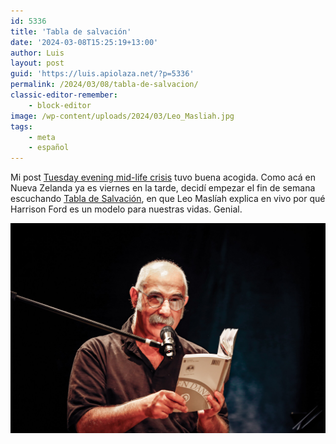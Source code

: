 ```yaml
---
id: 5336
title: 'Tabla de salvación'
date: '2024-03-08T15:25:19+13:00'
author: Luis
layout: post
guid: 'https://luis.apiolaza.net/?p=5336'
permalink: /2024/03/08/tabla-de-salvacion/
classic-editor-remember:
    - block-editor
image: /wp-content/uploads/2024/03/Leo_Masliah.jpg
tags:
    - meta
    - español
---
```


Mi post [Tuesday evening mid-life crisis](/2024/03/05/tuesday-evening-mid-life-crisis/) tuvo buena acogida. Como acá en Nueva Zelanda ya es viernes en la tarde, decidí empezar el fin de semana escuchando [Tabla de Salvación](https://www.youtube.com/watch?v=wCY_zgG70Is), en que Leo Maslíah explica en vivo por qué Harrison Ford es un modelo para nuestras vidas. Genial.

![Screenshot of live recording from YouTube.](/assets/images/leo_masliah.jpg)